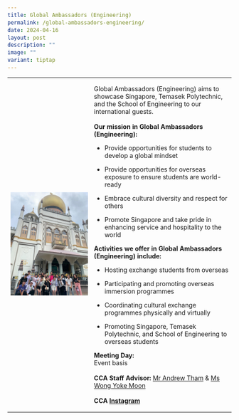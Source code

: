 ```yaml
---
title: Global Ambassadors (Engineering)
permalink: /global-ambassadors-engineering/
date: 2024-04-16
layout: post
description: ""
image: ""
variant: tiptap
---
```

<table style="minWidth: 50px">
<colgroup>
<col>
<col>
</colgroup>
<tbody>
<tr>
<td rowspan="1" colspan="1">
<div class="isomer-image-wrapper">
<img style="width: 100%" height="auto" width="100%" alt="" src="/images/Interest Groups/Global_Ambassadors__Engineering_.jpg">
</div>
</td>
<td rowspan="1" colspan="1">
<p>Global Ambassadors (Engineering) aims to showcase Singapore, Temasek Polytechnic,
and the School of Engineering to our international guests.
<br>
<br><strong>Our mission in Global Ambassadors (Engineering):</strong> 
<br>
</p>
<ul data-tight="true" class="tight">
<li>
<p>Provide opportunities for students to develop a global mindset</p>
</li>
<li>
<p>Provide opportunities for overseas exposure to ensure students are world-ready</p>
</li>
<li>
<p>Embrace cultural diversity and respect for others</p>
</li>
<li>
<p>Promote Singapore and take pride in enhancing service and hospitality
to the world
<br>
</p>
</li>
</ul>
<p><strong>Activities we offer in Global Ambassadors (Engineering) include:</strong>
</p>
<p></p>
<ul>
<li>
<p>Hosting exchange students from overseas</p>
</li>
<li>
<p>Participating and promoting overseas immersion programmes</p>
</li>
<li>
<p>Coordinating cultural exchange programmes physically and virtually</p>
</li>
<li>
<p>Promoting Singapore, Temasek Polytechnic, and School of Engineering to
overseas students</p>
<p></p>
</li>
</ul>
<p><strong>Meeting Day:</strong> 
<br>Event basis
<br>
<br><strong>CCA Staff Advisor:</strong>  <a href="mailto:Andrew_Tham@TP.EDU.SG" rel="noopener noreferrer nofollow" target="_blank">Mr Andrew Tham</a> &amp; <a href="mailto:yokemoon@TP.EDU.SG" rel="noopener noreferrer nofollow" target="_blank">Ms Wong Yoke Moon</a> 
<br>
<br><strong>CCA <a href="https://www.instagram.com/tpeng.ga?igsh=MXV0NzBnc3drOHZzdg%3D%3D&amp;utm_source=qr" rel="noopener noreferrer nofollow" target="_blank">Instagram</a></strong>
</p>
</td>
</tr>
</tbody>
</table>
<p></p>